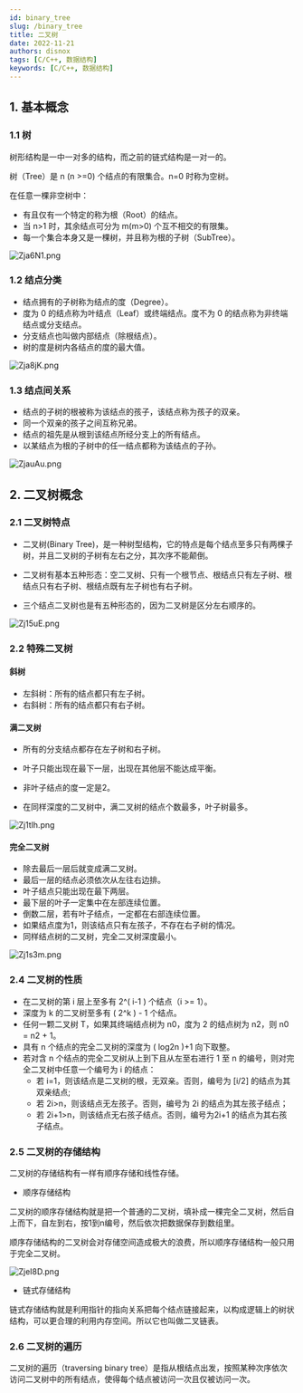 ```yaml
---
id: binary_tree
slug: /binary_tree
title: 二叉树
date: 2022-11-21
authors: disnox
tags: [C/C++, 数据结构]
keywords: [C/C++, 数据结构]
---
```


<!-- truncate -->

## 1. 基本概念

### 1.1 树

树形结构是一中一对多的结构，而之前的链式结构是一对一的。

树（Tree）是 n (n >=0) 个结点的有限集合。n=0 时称为空树。

在任意一棵非空树中：

+ 有且仅有一个特定的称为根（Root）的结点。
+ 当 n>1 时，其余结点可分为 m(m>0) 个互不相交的有限集。
+ 每一个集合本身又是一棵树，并且称为根的子树（SubTree）。


![Zja6N1.png](https://www.helloimg.com/images/2022/11/21/Zja6N1.png)

### 1.2 结点分类

+ 结点拥有的子树称为结点的度（Degree）。
+ 度为 0 的结点称为叶结点（Leaf）或终端结点。度不为 0 的结点称为非终端结点或分支结点。
+ 分支结点也叫做内部结点（除根结点）。
+ 树的度是树内各结点的度的最大值。

![Zja8jK.png](https://www.helloimg.com/images/2022/11/21/Zja8jK.png)

### 1.3 结点间关系

+ 结点的子树的根被称为该结点的孩子，该结点称为孩子的双亲。
+ 同一个双亲的孩子之间互称兄弟。
+ 结点的祖先是从根到该结点所经分支上的所有结点。
+ 以某结点为根的子树中的任一结点都称为该结点的子孙。

![ZjauAu.png](https://www.helloimg.com/images/2022/11/21/ZjauAu.png)



## 2. 二叉树概念

### 2.1 二叉树特点

+ 二叉树(Binary Tree)，是一种树型结构，它的特点是每个结点至多只有两棵子树，并且二叉树的子树有左右之分，其次序不能颠倒。

+ 二叉树有基本五种形态：空二叉树、只有一个根节点、根结点只有左子树、根结点只有右子树、根结点既有左子树也有右子树。

+ 三个结点二叉树也是有五种形态的，因为二叉树是区分左右顺序的。

![Zj15uE.png](https://www.helloimg.com/images/2022/11/21/Zj15uE.png)

### 2.2 特殊二叉树

#### 斜树

+ 左斜树：所有的结点都只有左子树。
+ 右斜树：所有的结点都只有右子树。

#### 满二叉树

+ 所有的分支结点都存在左子树和右子树。

+ 叶子只能出现在最下一层，出现在其他层不能达成平衡。
+ 非叶子结点的度一定是2。
+ 在同样深度的二叉树中，满二叉树的结点个数最多，叶子树最多。

![Zj1tlh.png](https://www.helloimg.com/images/2022/11/21/Zj1tlh.png)

#### 完全二叉树

+ 除去最后一层后就变成满二叉树。
+ 最后一层的结点必须依次从左往右边排。
+ 叶子结点只能出现在最下两层。
+ 最下层的叶子一定集中在左部连续位置。
+ 倒数二层，若有叶子结点，一定都在右部连续位置。
+ 如果结点度为1，则该结点只有左孩子，不存在右子树的情况。
+ 同样结点树的二叉树，完全二叉树深度最小。

![Zj1s3m.png](https://www.helloimg.com/images/2022/11/21/Zj1s3m.png)

### 2.4 二叉树的性质

+ 在二叉树的第 i 层上至多有 2^( i-1 ) 个结点（i >= 1）。
+ 深度为 k 的二叉树至多有 ( 2^k ) - 1 个结点。
+ 任何一颗二叉树 T，如果其终端结点树为 n0，度为 2 的结点树为 n2，则 n0 = n2 + 1。
+ 具有 n 个结点的完全二叉树的深度为 ( log2n )+1 向下取整。
+ 若对含 n 个结点的完全二叉树从上到下且从左至右进行 1 至 n 的编号，则对完全二叉树中任意一个编号为 i 的结点：
  + 若 i=1，则该结点是二叉树的根，无双亲。否则，编号为 [i/2] 的结点为其双亲结点; 
  + 若 2i>n，则该结点无左孩子。否则，编号为 2i 的结点为其左孩子结点；
  + 若 2i+1>n，则该结点无右孩子结点。否则，编号为2i+1 的结点为其右孩子结点。

### 2.5 二叉树的存储结构

二叉树的存储结构有一样有顺序存储和线性存储。

+ 顺序存储结构

二叉树的顺序存储结构就是把一个普通的二叉树，填补成一棵完全二叉树，然后自上而下，自左到右，按1到n编号，然后依次把数据保存到数组里。

顺序存储结构的二叉树会对存储空间造成极大的浪费，所以顺序存储结构一般只用于完全二叉树。

![ZjeI8D.png](https://www.helloimg.com/images/2022/11/22/ZjeI8D.png)

+ 链式存储结构

链式存储结构就是利用指针的指向关系把每个结点链接起来，以构成逻辑上的树状结构，可以更合理的利用内存空间。所以它也叫做二叉链表。

### 2.6 二叉树的遍历

二叉树的遍历（traversing binary tree）是指从根结点出发，按照某种次序依次访问二叉树中的所有结点，使得每个结点被访问一次且仅被访问一次。



















